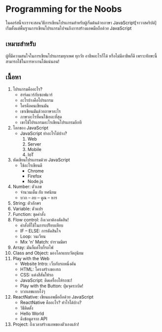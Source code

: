 # Programming for the Noobs

ในคอร์สนี้จะเราจะสอนวิธีการเขียนโปรแกรมสำหรับผู้เริ่มต้นด้วยภาษา JavaScript[จาวาสคริปต์]
เริ่มตั้งแต่พื้นฐานการเขียนโปรแกรมไปจนถึงการสร้างแอพมือถือด้วย JavaScript

## เหมาะสำหรับ
ผู้ที่มีความสนใจในการเขียนโปรแกรมทุกเพศ ทุกวัย อาชีพอะไรก็ได้ หรือไม่มีอาชีพก็ดี
เพราะทักษะนี้สามารถใช้ในการหางานได้แน่นอน!

## เนื้อหา

1. โปรแกรมคืออะไร?
   * ฮาร์ดแวร์กับซอฟแวร์
   * อะไรบ้างคือโปรแกรม
   * ใครคือคนเขียนมัน
   * เขาเขียนมันด้วยภาษาอะไร
   * ภาษาอะไรที่คนใช้เยอะที่สุด
   * เขาใช้โปรแกรมอะไรเขียนโปรแกรมอีกที
2. โลกของ JavaScript
   * JavaScript ทำอะไรได้บ้าง?
     1. Web
     2. Server
     3. Mobile
     4. IoT
3. หัดเขียนโปรแกรมด้วย JavaScript
   * ใช้อะไรเขียนดี
     * Chrome
     * Firefox
     * Node.js
4. Number: ตัวเลข
    * จำนวนเต็ม กับ ทศนิยม
    * บวก – ลบ – คูณ – หาร
5. String: ตัวอักษร
6. Variable: ตัวแปร
7. Function: ชุดคำสั่ง
8. Flow control: ถึงเวลาต้องตัดสิน!
    * คำสั่งที่ใช้ในการเปรียบเทียบ
    * IF – ELSE: การตัดสินใจ
    * Loop: วนเวียน
    * Mix 'n' Match: ยำรวมมิตร
9. Array: มันก็แค่โบกี้รถไฟ
10. Class and Object: มองโลกแบบวัตถุนิยม
11. Play with the Web
    * Website Intro: เว็บกับรถหนึ่งคัน
    * HTML: โครงสร้างของรถ
    * CSS: แต่งสีสันให้รถ
    * JavaScript: ติดเครื่องให้รถซะ!
    * Play with the Button: ปุ่มจุดระเบิด!
    * บวกเลขแบบโง่ๆ
12. ReactNative: เขียนแอพมือถือด้วย JavaScript
    * ReactNative คืออะไร? ทำไรได้บ้าง?
    * วิธีติดตั้ง
    * Hello World
    * ดึงข้อมูลจาก API
13. Project: ถึงเวลาสร้างแอพของตัวเองแล้ว!
